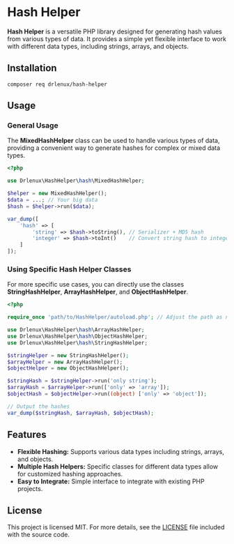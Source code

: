 # Hash Helper

**Hash Helper** is a versatile PHP library designed for generating hash values from various types of data. It provides a simple yet flexible interface to work with different data types, including strings, arrays, and objects.

## Installation

```shell
composer req drlenux/hash-helper
```

## Usage

### General Usage

The **MixedHashHelper** class can be used to handle various types of data, providing a convenient way to generate hashes for complex or mixed data types.

```php
<?php

use Drlenux\HashHelper\hash\MixedHashHelper;

$helper = new MixedHashHelper();
$data = ...; // Your big data
$hash = $helper->run($data);

var_dump([
    'hash' => [
        'string' => $hash->toString(), // Serializer + MD5 hash
        'integer' => $hash->toInt()    // Convert string hash to integer
    ]
]);

```

### Using Specific Hash Helper Classes

For more specific use cases, you can directly use the classes **StringHashHelper**, **ArrayHashHelper**, and **ObjectHashHelper**.

```php
<?php

require_once 'path/to/HashHelper/autoload.php'; // Adjust the path as necessary

use Drlenux\HashHelper\hash\ArrayHashHelper;
use Drlenux\HashHelper\hash\ObjectHashHelper;
use Drlenux\HashHelper\hash\StringHashHelper;

$stringHelper = new StringHashHelper();
$arrayHelper = new ArrayHashHelper();
$objectHelper = new ObjectHashHelper();

$stringHash = $stringHelper->run('only string');
$arrayHash = $arrayHelper->run(['only' => 'array']);
$objectHash = $objectHelper->run((object) ['only' => 'object']);

// Output the hashes
var_dump($stringHash, $arrayHash, $objectHash);

```

## Features

- **Flexible Hashing:** Supports various data types including strings, arrays, and objects.
- **Multiple Hash Helpers:** Specific classes for different data types allow for customized hashing approaches.
- **Easy to Integrate:** Simple interface to integrate with existing PHP projects.

## License

This project is licensed MIT. For more details, see the [LICENSE](./LICENSE) file included with the source code.